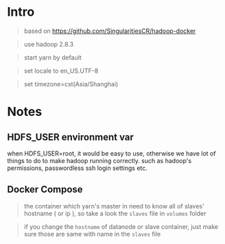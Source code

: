 # Intro

> based on https://github.com/SingularitiesCR/hadoop-docker

> use hadoop 2.8.3 

> start yarn by default

> set locale to en_US.UTF-8

> set timezone=cst(Asia/Shanghai)

# Notes

## HDFS_USER environment var

when HDFS_USER=root, it would be easy to use, 
otherwise we have lot of things to do to make hadoop running correctly.
such as hadoop's permissions, passwordless ssh login settings etc.

## Docker Compose

> the container which yarn's master in need to know all of slaves' hostname ( or ip ), so take a look the `slaves` file in `volumes` folder

> if you change the `hostname` of datanode or slave container, just make sure those are same with name in the `slaves` file
